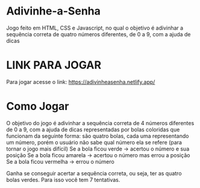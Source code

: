 # Adivinhe-a-Senha
Jogo feito em HTML, CSS e Javascript, no qual o objetivo é adivinhar a sequência correta de quatro números diferentes, de 0 a 9, com a ajuda de dicas

# LINK PARA JOGAR
Para jogar acesse o link: https://adivinheasenha.netlify.app/


# Como Jogar
O objetivo do jogo é adivinhar a sequência correta de 4 números diferentes de 0 a 9, com a ajuda de dicas representadas por bolas coloridas que funcionam da seguinte forma:
são quatro bolas, cada uma representando um número, porém o usuário não sabe qual número ela se refere (para tornar o jogo mais difícil)
Se a bola ficou verde -> acertou o número e sua posição
Se a bola ficou amarela -> acertou o número mas errou a posição
Se a bola ficou vermelha -> errou o número

Ganha se conseguir acertar a sequência correta, ou seja, ter as quatro bolas verdes. Para isso você tem 7 tentativas.
